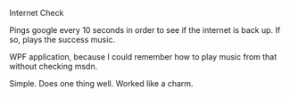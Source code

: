 Internet Check

Pings google every 10 seconds in order to see if the internet is back up.  If so, plays the success music.

WPF application, because I could remember how to play music from that without checking msdn.

Simple.  Does one thing well.  Worked like a charm.